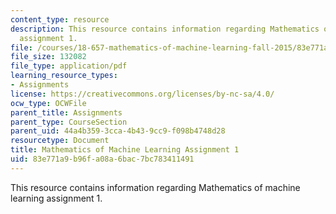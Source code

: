 ```yaml
---
content_type: resource
description: This resource contains information regarding Mathematics of machine learning
  assignment 1.
file: /courses/18-657-mathematics-of-machine-learning-fall-2015/83e771a9b96fa08a6bac7bc783411491_MIT18_657F15_PS1.pdf
file_size: 132082
file_type: application/pdf
learning_resource_types:
- Assignments
license: https://creativecommons.org/licenses/by-nc-sa/4.0/
ocw_type: OCWFile
parent_title: Assignments
parent_type: CourseSection
parent_uid: 44a4b359-3cca-4b43-9cc9-f098b4748d28
resourcetype: Document
title: Mathematics of Machine Learning Assignment 1
uid: 83e771a9-b96f-a08a-6bac-7bc783411491
---
```

This resource contains information regarding Mathematics of machine learning assignment 1.